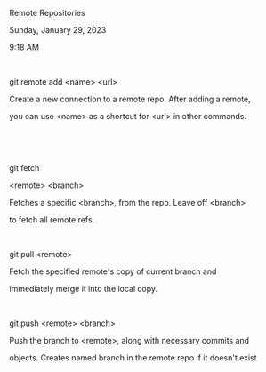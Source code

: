 Remote Repositories

Sunday, January 29, 2023

9:18 AM

 

git remote add \<name\> \<url\>

Create a new connection to a remote repo. After adding a remote,

you can use \<name\> as a shortcut for \<url\> in other commands.

 

 

git fetch

\<remote\> \<branch\>

Fetches a specific \<branch\>, from the repo. Leave off \<branch\>

to fetch all remote refs.

 

git pull \<remote\>

Fetch the specified remote's copy of current branch and

immediately merge it into the local copy.

 

git push \<remote\> \<branch\>

Push the branch to \<remote\>, along with necessary commits and

objects. Creates named branch in the remote repo if it doesn't exist

 

